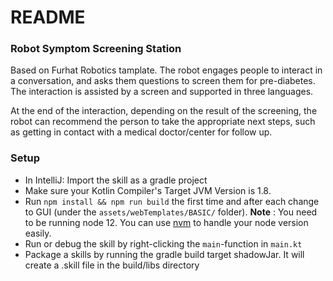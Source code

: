 # README #

###  Robot Symptom Screening Station ###

Based on Furhat Robotics tamplate. 
The robot engages people to interact in a conversation, and asks them questions to screen them for pre-diabetes. 
The interaction is assisted by a screen and supported in three languages.

At the end of the interaction, depending on the result of the screening, the robot can recommend the person to take the appropriate next steps,
such as getting in contact with a medical doctor/center for follow up.

### Setup ###
* In IntelliJ: Import the skill as a gradle project
* Make sure your Kotlin Compiler's Target JVM Version is 1.8.
* Run `npm install && npm run build` the first time and after each change to GUI (under the `assets/webTemplates/BASIC/` folder). 
**Note** : You need to be running node 12. You can use [nvm](https://github.com/nvm-sh/nvm#intro) to handle your node version easily.
* Run or debug the skill by right-clicking the `main`-function in `main.kt`
* Package a skills by running the gradle build target shadowJar. It will create a .skill file in the build/libs directory 
